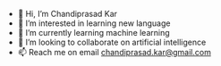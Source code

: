 - 👋 Hi, I’m Chandiprasad Kar
- 👀 I’m interested in learning new language
- 🌱 I’m currently learning machine learning
- 💞️ I’m looking to collaborate on artificial intelligence
- 📫 Reach me on email chandiprasad.kar@gmail.com

<!---
karchandiprasad/karchandiprasad is a ✨ special ✨ repository because its `README.md` (this file) appears on your GitHub profile.
You can click the Preview link to take a look at your changes.
--->
